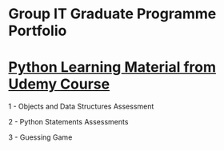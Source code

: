 # Group IT Graduate Programme Portfolio

# [ Python Learning Material from Udemy Course](https://github.com/Pod0303/Learning---Python-Bootcamp-)

1 - Objects and Data Structures Assessment

2 - Python Statements Assessments

3 - Guessing Game
